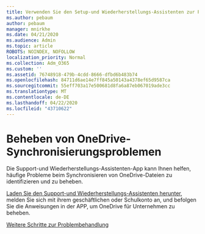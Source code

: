 ```yaml
---
title: Verwenden Sie den Setup-und Wiederherstellungs-Assistenten zur Problembehandlung OneDrive für Unternehmen
ms.author: pebaum
author: pebaum
manager: mnirkhe
ms.date: 04/21/2020
ms.audience: Admin
ms.topic: article
ROBOTS: NOINDEX, NOFOLLOW
localization_priority: Normal
ms.collection: Adm_O365
ms.custom: ''
ms.assetid: 76748918-479b-4cdd-8666-dfbd6b483b74
ms.openlocfilehash: 84711d6ae14e7ff845a50143a4378ef65d9587ca
ms.sourcegitcommit: 55eff703a17e500681d8fa6a87eb067019ade3cc
ms.translationtype: MT
ms.contentlocale: de-DE
ms.lasthandoff: 04/22/2020
ms.locfileid: "43710622"
---
```

# <a name="fix-onedrive-sync-problems"></a>Beheben von OneDrive-Synchronisierungsproblemen

Die Support-und Wiederherstellungs-Assistenten-App kann Ihnen helfen, häufige Probleme beim Synchronisieren von OneDrive-Dateien zu identifizieren und zu beheben. 
  
[Laden Sie den Support-und Wiederherstellungs-Assistenten herunter](https://aka.ms/sara), melden Sie sich mit ihrem geschäftlichen oder Schulkonto an, und befolgen Sie die Anweisungen in der APP, um OneDrive für Unternehmen zu beheben. 
  
[Weitere Schritte zur Problembehandlung](https://go.microsoft.com/fwlink/?linkid=872097)
  

